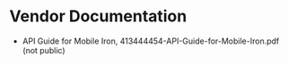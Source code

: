 # Vendor Documentation
- API Guide for Mobile Iron, 413444454-API-Guide-for-Mobile-Iron.pdf (not public)
